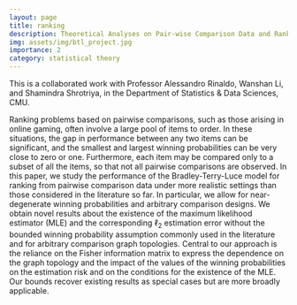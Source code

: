 ```yaml
---
layout: page
title: ranking
description: Theoretical Analyses on Pair-wise Comparison Data and Ranking Models
img: assets/img/btl_project.jpg
importance: 2
category: statistical theory
---
```


This is a collaborated work with Professor Alessandro Rinaldo, Wanshan Li, and Shamindra Shrotriya, in the Department of Statistics & Data Sciences, CMU.

Ranking problems based on pairwise comparisons, such as those arising in online gaming, often involve a large pool of items to order.  In these situations, the gap in performance between any two items can be significant, and the smallest and largest winning probabilities can be very close to zero or one. Furthermore, each item may be compared only to a subset of all the items, so that not all pairwise comparisons are observed. In this paper, we study the performance of the Bradley-Terry-Luce model for ranking from pairwise comparison data under more realistic settings than those considered in the literature so far. In particular, we allow for near-degenerate winning probabilities and arbitrary comparison designs. We obtain novel results about the existence of the  maximum likelihood estimator (MLE) and the corresponding $\ell_2$ estimation error without the bounded winning probability assumption commonly used in the literature and for arbitrary comparison graph topologies. Central to our approach is the reliance on the Fisher information matrix to express the dependence on the graph topology and the impact of the values of the winning probabilities on the estimation risk and on the conditions for the existence of the MLE. Our bounds recover existing results as special cases but are more broadly applicable.
